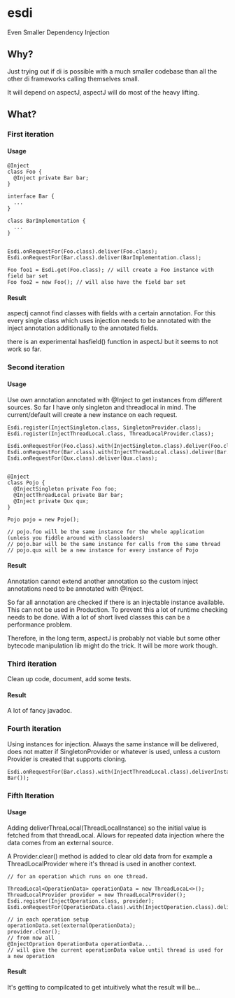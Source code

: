 esdi
====
Even Smaller Dependency Injection

Why?
----

Just trying out if di is possible with a much smaller codebase than all the other di frameworks calling themselves small.

It will depend on aspectJ, aspectJ will do most of the heavy lifting.


What?
-----

### First iteration

#### Usage
    
    @Inject
    class Foo {
      @Inject private Bar bar;
    }

    interface Bar {
      ...
    }

    class BarImplementation {
      ...
    }

    
    Esdi.onRequestFor(Foo.class).deliver(Foo.class); 
    Esdi.onRequestFor(Bar.class).deliver(BarImplementation.class);

    Foo foo1 = Esdi.get(Foo.class); // will create a Foo instance with field bar set
    Foo foo2 = new Foo(); // will also have the field bar set
    
#### Result

aspectj cannot find classes with fields with a certain annotation. For this every single class which uses injection
needs to be annotated with the inject annotation additionally to the annotated fields.

there is an experimental hasfield() function in aspectJ but it seems to not work so far.


### Second iteration

#### Usage

Use own annotation annotated with @Inject to get instances from different sources.
So far I have only singleton and threadlocal in mind. The current/default will create a new instance on each request.
    
    Esdi.register(InjectSingleton.class, SingletonProvider.class);
    Esdi.register(InjectThreadLocal.class, ThreadLocalProvider.class);
    
    Esdi.onRequestFor(Foo.class).with(InjectSingleton.class).deliver(Foo.class);
    Esdi.onRequestFor(Bar.class).with(InjectThreadLocal.class).deliver(Bar.class);
    Esdi.onRequestFor(Qux.class).deliver(Qux.class);
    
    
    @Inject
    class Pojo {
      @InjectSingleton private Foo foo;
      @InjectThreadLocal private Bar bar;
      @Inject private Qux qux;
    }
    
    Pojo pojo = new Pojo();
    
    // pojo.foo will be the same instance for the whole application (unless you fiddle around with classloaders)
    // pojo.bar will be the same instance for calls from the same thread
    // pojo.qux will be a new instance for every instance of Pojo
    
#### Result

Annotation cannot extend another annotation so the custom inject annotations need to be annotated with @Inject.

So far all annotation are checked if there is an injectable instance available. This can not be used in Production. To
prevent this a lot of runtime checking needs to be done. With a lot of short lived classes this can be a performance
problem.

Therefore, in the long term, aspectJ is probably not viable but some other bytecode manipulation lib might do the trick.
It will be more work though.

### Third iteration

Clean up code, document, add some tests.
    
#### Result

A lot of fancy javadoc.

### Fourth iteration

Using instances for injection. Always the same instance will be delivered, does not matter
if SingletonProvider or whatever is used, unless a custom Provider is created that supports cloning.

    Esdi.onRequestFor(Bar.class).with(InjectThreadLocal.class).deliverInstance(new Bar());
    
### Fifth Iteration

#### Usage

Adding deliverThreaLocal(ThreadLocalInstance) so the initial value is fetched from that threadLocal.
Allows for repeated data injection where the data comes from an external source.

A Provider.clear() method is added to clear old data from for example a ThreadLocalProvider where it's
thread is used in another context.

    // for an operation which runs on one thread.
    
    ThreadLocal<OperationData> operationData = new ThreadLocaL<>();
    ThreadLocalProvider provider = new ThreadLocalProvider(); 
    Esdi.register(InjectOperation.class, provider);
    Esdi.onRequestFor(OperationData.class).with(InjectOperation.class).deliverThreadLocal(operationData);
    
    // in each operation setup
    operationData.set(externalOperationData);
    provider.clear();
    // from now all
    @InjectOpration OperationData operationData...
    // will give the current operationData value until thread is used for a new operation

#### Result

It's getting to compilcated to get intuitively what the result will be...
